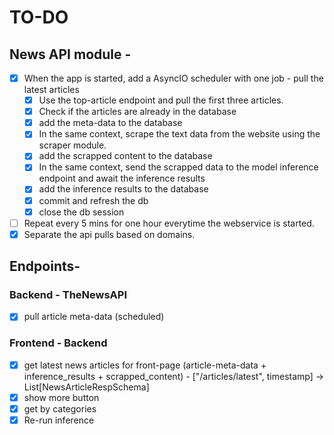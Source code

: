 # TO-DO

## News API module -

- [x] When the app is started, add a AsyncIO scheduler with one job - pull the latest articles
  - [x] Use the top-article endpoint and pull the first three articles.
  - [x] Check if the articles are already in the database
  - [x] add the meta-data to the database
  - [x] In the same context, scrape the text data from the website using the scraper module.
  - [x] add the scrapped content to the database
  - [x] In the same context, send the scrapped data to the model inference endpoint and await the inference results
  - [x] add the inference results to the database
  - [x] commit and refresh the db
  - [x] close the db session
- [ ] Repeat every 5 mins for one hour everytime the webservice is started.
- [x] Separate the api pulls based on domains.

## Endpoints-

### Backend - TheNewsAPI

- [x] pull article meta-data (scheduled)

### Frontend - Backend

- [x] get latest news articles for front-page (article-meta-data + inference_results + scrapped_content) - \["/articles/latest", timestamp] -> List\[NewsArticleRespSchema]
- [x] show more button
- [x] get by categories
- [x] Re-run inference
